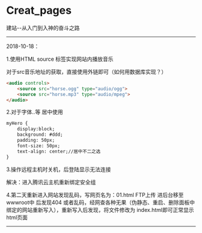 # Creat_pages
建站--从入门到入神的奋斗之路

------

2018-10-18：

1.使用HTML source 标签实现网站内播放音乐

对于src音乐地址的获取，直接使用外链即可（如何用数据库实现？）

[source]:http://www.runoob.com/tags/tag-source.html



```html
<audio controls>
    <source src="horse.ogg" type="audio/ogg">
    <source src="horse.mp3" type="audio/mpeg">
</audio>
```

2.对于字体..等 居中使用

```html
myHero {
    display:block;
    background: #ddd;
    padding: 50px;
    font-size: 50px;
    text-align: center;//居中不二之选
}
```

3.操作远程主机时关机，后登陆显示无法连接

解决：进入腾讯云主机重新绑定安全组

4.第二天重新进入网站发现乱码，写网页名为：01.html FTP上传 进后台移至wwwroot中 后发现404 或者乱码，经网查各种无果（伪静态、重启、删除面板中绑定的网站重新写入），重新写入后发现，将文件修改为 index.html即可正常显示 html页面

------

